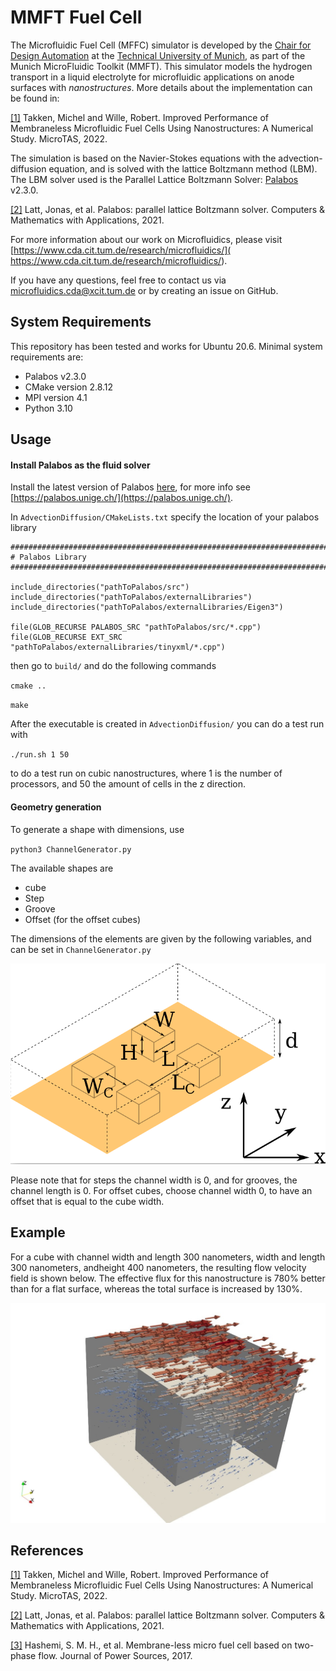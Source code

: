 # MMFT Fuel Cell

The Microfluidic Fuel Cell (MFFC) simulator is developed by the [Chair for Design Automation](https://www.cda.cit.tum.de/) at the [Technical University of Munich](https://www.tum.de/), as part of the Munich MicroFluidic Toolkit (MMFT). This simulator models the hydrogen transport in a liquid electrolyte for microfluidic applications on anode surfaces with _nanostructures_. More details about the implementation can be found in:

[[1]](https://www.cda.cit.tum.de/files/eda/2022_microtas_improved_performance_of_two_phase_microfluidic_fuel_cells_using_nanostructures.pdf) Takken, Michel and Wille, Robert. Improved Performance of Membraneless Microfluidic Fuel Cells Using Nanostructures: A Numerical Study. MicroTAS, 2022.

The simulation is based on the Navier-Stokes equations with the advection-diffusion equation, and is solved with the lattice Boltzmann method (LBM). The LBM solver used is the Parallel Lattice Boltzmann Solver: [Palabos](https://palabos.unige.ch/) v2.3.0.

[[2]](https://doi.org/10.1016/j.camwa.2020.03.022)  Latt, Jonas, et al. Palabos: parallel lattice Boltzmann solver. Computers & Mathematics with Applications, 2021.

For more information about our work on Microfluidics, please visit [https://www.cda.cit.tum.de/research/microfluidics/]( https://www.cda.cit.tum.de/research/microfluidics/).

If you have any questions, feel free to contact us via [microfluidics.cda@xcit.tum.de](microfluidics.cda@xcit.tum.de) or by creating an issue on GitHub.

## System Requirements
This repository has been tested and works for Ubuntu 20.6. Minimal system requirements are:

* Palabos v2.3.0
* CMake version 2.8.12
* MPI version 4.1
* Python 3.10

## Usage


#### Install Palabos as the fluid solver
Install the latest version of Palabos [here](https://gitlab.com/unigespc/palabos), for more info see [https://palabos.unige.ch/](https://palabos.unige.ch/).

In `AdvectionDiffusion/CMakeLists.txt` specify the location of your palabos library

```
###############################################################################
# Palabos Library
###############################################################################

include_directories("pathToPalabos/src")
include_directories("pathToPalabos/externalLibraries")
include_directories("pathToPalabos/externalLibraries/Eigen3")

file(GLOB_RECURSE PALABOS_SRC "pathToPalabos/src/*.cpp")
file(GLOB_RECURSE EXT_SRC "pathToPalabos/externalLibraries/tinyxml/*.cpp")
```

then go to `build/` and do the following commands

`cmake ..`

`make`

After the executable is created in `AdvectionDiffusion/` you can do a test run with

`./run.sh 1 50`

to do a test run on cubic nanostructures, where 1 is the number of processors, and 50 the amount of cells in the z direction.

#### Geometry generation

To generate a shape with dimensions, use

`python3 ChannelGenerator.py`

The available shapes are

* cube
* Step
* Groove
* Offset (for the offset cubes)

The dimensions of the elements are given by the following variables, and can be set in `ChannelGenerator.py`

![](images/Nanostructures.png)

Please note that for steps the channel width is 0, and for grooves, the channel length is 0. For offset cubes, choose channel width 0, to have an offset that is equal to the cube width.

## Example

For a cube with channel width and length 300 nanometers, width and length 300 nanometers, andheight 400 nanometers, the resulting flow velocity field is shown below. The effective flux for this nanostructure is 780% better than for a flat surface, whereas the total surface is increased by 130%.

![](images/Example.jpeg)

## References
[[1]](https://www.cda.cit.tum.de/files/eda/2022_microtas_improved_performance_of_two_phase_microfluidic_fuel_cells_using_nanostructures.pdf) Takken, Michel and Wille, Robert. Improved Performance of Membraneless Microfluidic Fuel Cells Using Nanostructures: A Numerical Study. MicroTAS, 2022.

[[2]](https://doi.org/10.1016/j.camwa.2020.03.022)  Latt, Jonas, et al. Palabos: parallel lattice Boltzmann solver. Computers & Mathematics with Applications, 2021.

[[3]](https://doi.org/10.1016/j.jpowsour.2017.02.079) Hashemi, S. M. H., et al. Membrane-less micro fuel cell based on two-phase flow. Journal of Power Sources, 2017.
